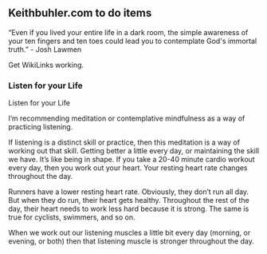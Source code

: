 ## Keithbuhler.com to do items


“Even if you lived your entire life in a dark room, the simple awareness of your ten fingers and ten toes could lead you to contemplate God's immortal truth.” - Josh Lawmen

Get WikiLinks working. 


### Listen for your Life


Listen for your Life


I’m recommending meditation or contemplative mindfulness as a way of practicing listening.

If listening is a distinct skill or practice, then this meditation is a way of working out that skill. Getting better a little every day, or maintaining the skill we have. It’s like being in shape. If you take a 20-40 minute cardio workout every day, then you work out your heart. Your resting heart rate changes throughout the day. 

Runners have a lower resting heart rate. Obviously, they don’t run all day. But when they do run, their heart gets healthy. Throughout the rest of the day, their heart needs to work less hard because it is strong. The same is true for cyclists, swimmers, and so on. 

When we work out our listening muscles a little bit every day (morning, or evening, or both) then that listening muscle is stronger throughout the day. 
